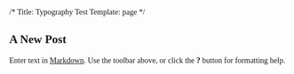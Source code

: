 /*
Title: Typography Test
Template: page
*/
<link href='http://fonts.googleapis.com/css?family=Playfair+Display:900|Merriweather+Sans|Quattrocento+Sans' rel='stylesheet' type='text/css'>
<style>
h2 { font-family: "Playfair Sans"; }
p { font-family: "Quattorcento Sans"; }
</style>

## A New Post

Enter text in [Markdown](http://daringfireball.net/projects/markdown/). Use the toolbar above, or click the **?** button for formatting help.
